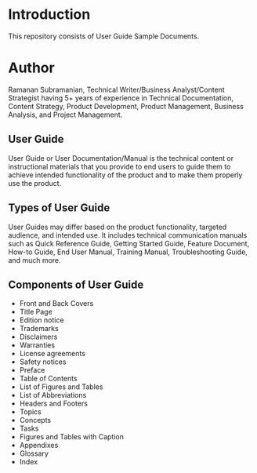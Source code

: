 # Introduction
This repository consists of User Guide Sample Documents.

# Author
Ramanan Subramanian, Technical Writer/Business Analyst/Content Strategist having 5+ years of experience in Technical Documentation, Content Strategy, Product Development, Product Management, Business Analysis, and Project Management.

## User Guide
User Guide or User Documentation/Manual is the technical content or instructional materials that you provide to end users to guide them to achieve intended functionality of the product and to make them properly use the product.

## Types of User Guide
User Guides may differ based on the product functionality, targeted audience, and intended use. It includes technical communication manuals such as Quick Reference Guide, Getting Started Guide, Feature Document, How-to Guide, End User Manual, Training Manual, Troubleshooting Guide, and much more.

## Components of User Guide
- Front and Back Covers
- Title Page
- Edition notice
- Trademarks
- Disclaimers
- Warranties
- License agreements
- Safety notices
- Preface
- Table of Contents
- List of Figures and Tables
- List of Abbreviations 
- Headers and Footers
- Topics 
- Concepts
- Tasks
- Figures and Tables with Caption
- Appendixes
- Glossary
- Index

